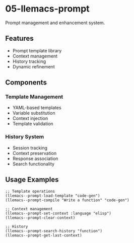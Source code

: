 <!-- ---
!-- title: 2025-01-04 11:55:05
!-- author: ywata-note-win
!-- date: /home/ywatanabe/proj/llemacs/llemacs.el/05-llemacs-run/README.md
!-- --- -->


# 05-llemacs-prompt
Prompt management and enhancement system.

## Features
- Prompt template library
- Context management
- History tracking
- Dynamic refinement

## Components
### Template Management
- YAML-based templates
- Variable substitution
- Context injection
- Template validation

### History System
- Session tracking
- Context preservation
- Response association
- Search functionality

## Usage Examples
```elisp
;; Template operations
(llemacs--prompt-load-template "code-gen")
(llemacs--prompt-compile "Write a function" "code-gen")

;; Context management
(llemacs--prompt-set-context :language "elisp")
(llemacs--prompt-clear-context)

;; History
(llemacs--prompt-search-history "function")
(llemacs--prompt-get-last-context)